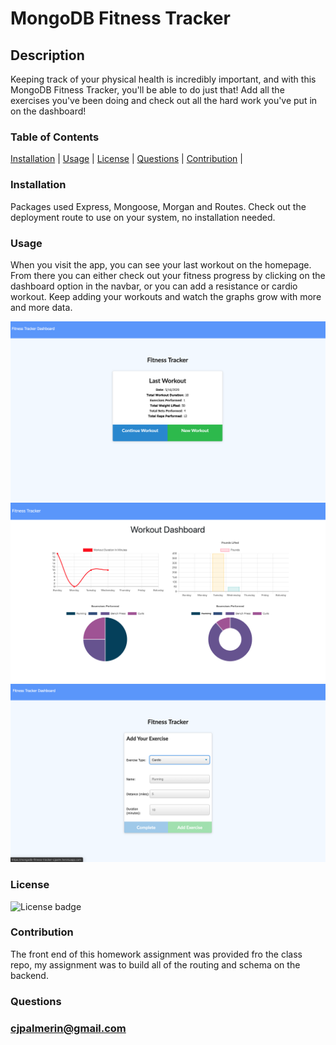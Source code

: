 # MongoDB Fitness Tracker

## Description

Keeping track of your physical health is incredibly important, and with this MongoDB Fitness Tracker, you'll be able to do just that! Add all the exercises you've been doing and check out all the hard work you've put in on the dashboard!


### Table of Contents

[Installation](#installation) | 
[Usage](#usage) | 
[License](#license) | 
[Questions](#questions) | 
[Contribution](#contribution) |


### Installation

Packages used Express, Mongoose, Morgan and Routes. Check out the deployment route to use on your system, no installation needed. 

### Usage

When you visit the app, you can see your last workout on the homepage. From there you can either check out your fitness progress by clicking on the dashboard option in the navbar, or you can add a resistance or cardio workout. Keep adding your workouts and watch the graphs grow with more and more data. 

![demo image](./demo/demo1.png)
![demo image](./demo/demo2.png)
![demo image](./demo/demo3.png)

### License

![License badge](https://img.shields.io/badge/license-ISC-blue)

### Contribution

The front end of this homework assignment was provided fro the class repo, my assignment was to build all of the routing and schema on the backend.

### Questions

### cjpalmerin@gmail.com

